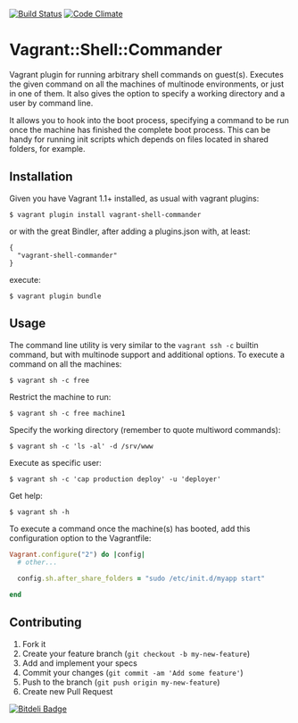 [![Build Status](https://travis-ci.org/fgimenez/vagrant-shell-commander.png)](https://travis-ci.org/fgimenez/vagrant-shell-commander)
[![Code Climate](https://codeclimate.com/github/fgimenez/vagrant-shell-commander.png)](https://codeclimate.com/github/fgimenez/vagrant-shell-commander)

# Vagrant::Shell::Commander

Vagrant plugin for running arbitrary shell commands on guest(s). Executes the given command on all the machines of multinode environments, or just in one of them. It also gives the option to specify a working directory and a user by command line.

It allows you to hook into the boot process, specifying a command to be run once the machine has finished the complete boot process. This can be handy for running init scripts which depends on files located in shared folders, for example.


## Installation

Given you have Vagrant 1.1+ installed, as usual with vagrant plugins:

    $ vagrant plugin install vagrant-shell-commander
    
or with the great Bindler, after adding a plugins.json with, at least:

    {
      "vagrant-shell-commander"
    }

execute:

    $ vagrant plugin bundle

## Usage

The command line utility is very similar to the ```vagrant ssh -c``` builtin command, but with multinode support and additional options. To execute a command on all the machines:

    $ vagrant sh -c free

Restrict the machine to run:

    $ vagrant sh -c free machine1

Specify the working directory (remember to quote multiword commands):

    $ vagrant sh -c 'ls -al' -d /srv/www

Execute as specific user:

    $ vagrant sh -c 'cap production deploy' -u 'deployer'

Get help:

    $ vagrant sh -h

To execute a command once the machine(s) has booted, add this configuration option to the Vagrantfile:

```ruby
Vagrant.configure("2") do |config|
  # other...

  config.sh.after_share_folders = "sudo /etc/init.d/myapp start"

end
```

## Contributing

1. Fork it
2. Create your feature branch (`git checkout -b my-new-feature`)
3. Add and implement your specs
4. Commit your changes (`git commit -am 'Add some feature'`)
5. Push to the branch (`git push origin my-new-feature`)
6. Create new Pull Request


[![Bitdeli Badge](https://d2weczhvl823v0.cloudfront.net/fgimenez/vagrant-shell-commander/trend.png)](https://bitdeli.com/free "Bitdeli Badge")

